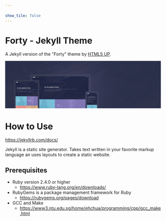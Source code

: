 ```yaml
---

show_tile: false
---
```

# Forty - Jekyll Theme

A Jekyll version of the "Forty" theme by [HTML5 UP](https://html5up.net/).  

![Forty Theme](assets/images/forty.jpg "Forty Theme")

# How to Use

https://jekyllrb.com/docs/

Jekyll is a static site generator. Takes text written in your favorite markup language an uses layouts to create a static website.

## Prerequisites
- Ruby version 2.4.0 or higher
  - https://www.ruby-lang.org/en/downloads/
- RubyGems is a package management framework for Ruby
  - https://rubygems.org/pages/download
- GCC and Make
  - https://www3.ntu.edu.sg/home/ehchua/programming/cpp/gcc_make.html

